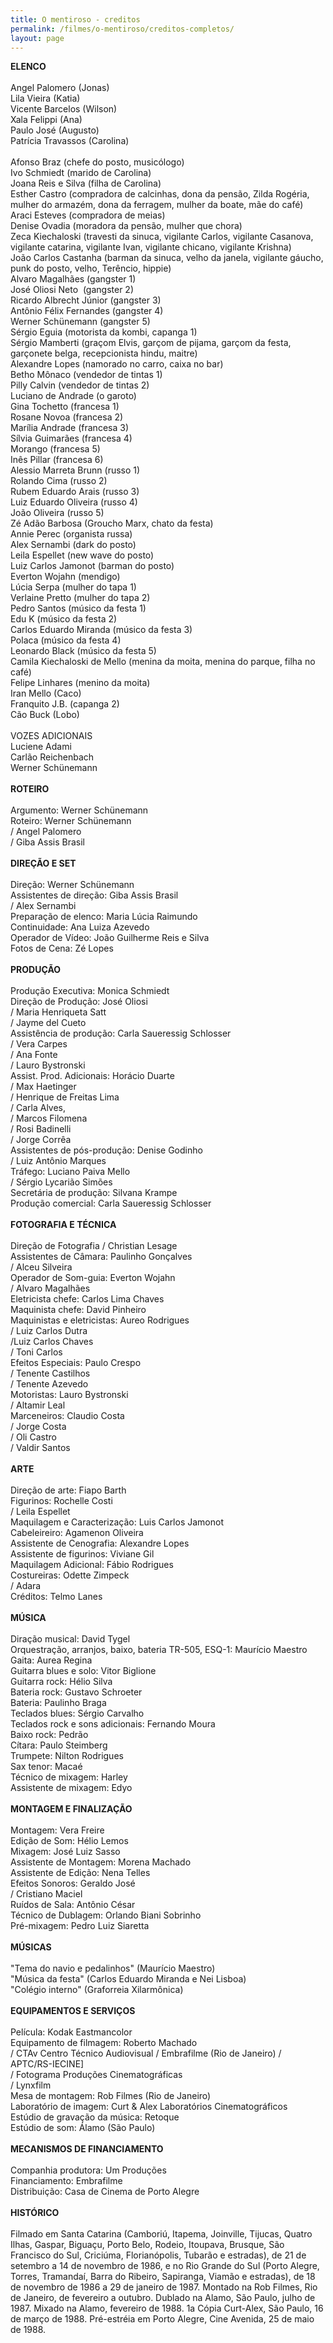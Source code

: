 ```yaml
---
title: O mentiroso - creditos
permalink: /filmes/o-mentiroso/creditos-completos/
layout: page
---
```

**ELENCO**\
\
Angel Palomero (Jonas)\
Lila Vieira (Katia)\
Vicente Barcelos (Wilson)\
Xala Felippi (Ana)\
Paulo José (Augusto)\
Patrícia Travassos (Carolina)\
\
Afonso Braz (chefe do posto, musicólogo)\
Ivo Schmiedt (marido de Carolina)\
Joana Reis e Silva (filha de Carolina)\
Esther Castro (compradora de calcinhas, dona da pensão, Zilda Rogéria, mulher do armazém, dona da ferragem, mulher da boate, mãe do café)\
Araci Esteves (compradora de meias)\
Denise Ovadia (moradora da pensão, mulher que chora)\
Zeca Kiechaloski (travesti da sinuca, vigilante Carlos, vigilante Casanova, vigilante catarina, vigilante Ivan, vigilante chicano, vigilante Krishna)\
João Carlos Castanha (barman da sinuca, velho da janela, vigilante gáucho, punk do posto, velho, Terêncio, hippie)\
Alvaro Magalhães (gangster 1)\
José Oliosi Neto  (gangster 2)\
Ricardo Albrecht Júnior (gangster 3)\
Antônio Félix Fernandes (gangster 4)\
Werner Schünemann (gangster 5)\
Sérgio Eguia (motorista da kombi, capanga 1)\
Sérgio Mamberti (graçom Elvis, garçom de pijama, garçom da festa, garçonete belga, recepcionista hindu, maitre)\
Alexandre Lopes (namorado no carro, caixa no bar)\
Betho Mônaco (vendedor de tintas 1)\
Pilly Calvin (vendedor de tintas 2)\
Luciano de Andrade (o garoto)\
Gina Tochetto (francesa 1)\
Rosane Novoa (francesa 2)\
Marília Andrade (francesa 3)\
Sílvia Guimarães (francesa 4)\
Morango (francesa 5)\
Inês Pillar (francesa 6)\
Alessio Marreta Brunn (russo 1)\
Rolando Cima (russo 2)\
Rubem Eduardo Arais (russo 3)\
Luiz Eduardo Oliveira (russo 4)\
João Oliveira (russo 5)\
Zé Adão Barbosa (Groucho Marx, chato da festa)\
Annie Perec (organista russa)\
Alex Sernambi (dark do posto)\
Leila Espellet (new wave do posto)\
Luiz Carlos Jamonot (barman do posto)\
Everton Wojahn (mendigo)\
Lúcia Serpa (mulher do tapa 1)\
Verlaine Pretto (mulher do tapa 2)\
Pedro Santos (músico da festa 1)\
Edu K (músico da festa 2)\
Carlos Eduardo Miranda (músico da festa 3)\
Polaca (músico da festa 4)\
Leonardo Black (músico da festa 5)\
Camila Kiechaloski de Mello (menina da moita, menina do parque, filha no café)\
Felipe Linhares (menino da moita)\
Iran Mello (Caco)\
Franquito J.B. (capanga 2)\
Cão Buck (Lobo)\
\
VOZES ADICIONAIS\
Luciene Adami\
Carlão Reichenbach\
Werner Schünemann\
\
**ROTEIRO**\
\
Argumento: Werner Schünemann\
Roteiro: Werner Schünemann\
/ Angel Palomero\
/ Giba Assis Brasil\
\
**DIREÇÃO E SET**\
\
Direção: Werner Schünemann\
Assistentes de direção: Giba Assis Brasil\
/ Alex Sernambi\
Preparação de elenco: Maria Lúcia Raimundo\
Continuidade: Ana Luiza Azevedo\
Operador de Vídeo: João Guilherme Reis e Silva\
Fotos de Cena: Zé Lopes\
\
**PRODUÇÃO**\
\
Produção Executiva: Monica Schmiedt\
Direção de Produção: José Oliosi\
/ Maria Henriqueta Satt\
/ Jayme del Cueto\
Assistência de produção: Carla Saueressig Schlosser\
/ Vera Carpes\
/ Ana Fonte\
/ Lauro Bystronski\
Assist. Prod. Adicionais: Horácio Duarte\
/ Max Haetinger\
/ Henrique de Freitas Lima\
/ Carla Alves,\
/ Marcos Filomena\
/ Rosi Badinelli\
/ Jorge Corrêa\
Assistentes de pós-produção: Denise Godinho\
/ Luiz Antônio Marques\
Tráfego: Luciano Paiva Mello\
/ Sérgio Lycarião Simões\
Secretária de produção: Silvana Krampe\
Produção comercial: Carla Saueressig Schlosser\
\
**FOTOGRAFIA E TÉCNICA**\
\
Direção de Fotografia / Christian Lesage\
Assistentes de Câmara: Paulinho Gonçalves\
/ Alceu Silveira\
Operador de Som-guia: Everton Wojahn\
/ Alvaro Magalhães\
Eletricista chefe: Carlos Lima Chaves\
Maquinista chefe: David Pinheiro\
Maquinistas e eletricistas: Aureo Rodrigues\
/ Luiz Carlos Dutra\
/Luiz Carlos Chaves\
/ Toni Carlos\
Efeitos Especiais: Paulo Crespo\
/ Tenente Castilhos\
/ Tenente Azevedo\
Motoristas: Lauro Bystronski\
/ Altamir Leal\
Marceneiros: Claudio Costa\
/ Jorge Costa\
/ Oli Castro\
/ Valdir Santos\
\
**ARTE**\
\
Direção de arte: Fiapo Barth\
Figurinos: Rochelle Costi\
/ Leila Espellet\
Maquilagem e Caracterização: Luis Carlos Jamonot\
Cabeleireiro: Agamenon Oliveira\
Assistente de Cenografia: Alexandre Lopes\
Assistente de figurinos: Viviane Gil\
Maquilagem Adicional: Fábio Rodrigues\
Costureiras: Odette Zimpeck\
/ Adara\
Créditos: Telmo Lanes\
\
**MÚSICA**\
\
Diração musical: David Tygel\
Orquestração, arranjos, baixo, bateria TR-505, ESQ-1: Maurício Maestro\
Gaita: Aurea Regina\
Guitarra blues e solo: Vitor Biglione\
Guitarra rock: Hélio Silva\
Bateria rock: Gustavo Schroeter\
Bateria: Paulinho Braga\
Teclados blues: Sérgio Carvalho\
Teclados rock e sons adicionais: Fernando Moura\
Baixo rock: Pedrão\
Cítara: Paulo Steimberg\
Trumpete: Nilton Rodrigues\
Sax tenor: Macaé\
Técnico de mixagem: Harley\
Assistente de mixagem: Edyo\
\
**MONTAGEM E FINALIZAÇÃO**\
\
Montagem: Vera Freire\
Edição de Som: Hélio Lemos\
Mixagem: José Luiz Sasso\
Assistente de Montagem: Morena Machado\
Assistente de Edição: Nena Telles\
Efeitos Sonoros: Geraldo José\
/ Cristiano Maciel\
Ruídos de Sala: Antônio César\
Técnico de Dublagem: Orlando Biani Sobrinho\
Pré-mixagem: Pedro Luiz Siaretta\
\
**MÚSICAS**\
\
"Tema do navio e pedalinhos" (Maurício Maestro)\
"Música da festa" (Carlos Eduardo Miranda e Nei Lisboa)\
"Colégio interno" (Graforreia Xilarmônica)\
\
**EQUIPAMENTOS E SERVIÇOS**\
\
Película: Kodak Eastmancolor\
Equipamento de filmagem: Roberto Machado\
/ CTAv Centro Técnico Audiovisual / Embrafilme (Rio de Janeiro) / APTC/RS-IECINE]\
/ Fotograma Produções Cinematográficas\
/ Lynxfilm\
Mesa de montagem: Rob Filmes (Rio de Janeiro)\
Laboratório de imagem: Curt & Alex Laboratórios Cinematográficos\
Estúdio de gravação da música: Retoque\
Estúdio de som: Álamo (São Paulo)\
\
**MECANISMOS DE FINANCIAMENTO**\
\
Companhia produtora: Um Produções\
Financiamento: Embrafilme\
Distribuição: Casa de Cinema de Porto Alegre\
\
**HISTÓRICO**\
\
Filmado em Santa Catarina (Camboriú, Itapema, Joinville, Tijucas, Quatro Ilhas, Gaspar, Biguaçu, Porto Belo, Rodeio, Itoupava, Brusque, São Francisco do Sul, Criciúma, Florianópolis, Tubarão e estradas), de 21 de setembro a 14 de novembro de 1986, e no Rio Grande do Sul (Porto Alegre, Torres, Tramandaí, Barra do Ribeiro, Sapiranga, Viamão e estradas), de 18 de novembro de 1986 a 29 de janeiro de 1987. Montado na Rob Filmes, Rio de Janeiro, de fevereiro a outubro. Dublado na Alamo, São Paulo, julho de 1987. Mixado na Alamo, fevereiro de 1988. 1a Cópia Curt-Alex, São Paulo, 16 de março de 1988. Pré-estréia em Porto Alegre, Cine Avenida, 25 de maio de 1988.
